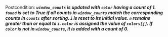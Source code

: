Postcondition: ***`window_counts` is updated with `color` having a count of 1. `found` is set to True if all counts in `window_counts` match the corresponding counts in `counts` after sorting. `i` is reset to its initial value. `n` remains greater than or equal to `i`. `color` is assigned the value of `colors[j]`. If `color` is not in `window_counts`, it is added with a count of 0.***